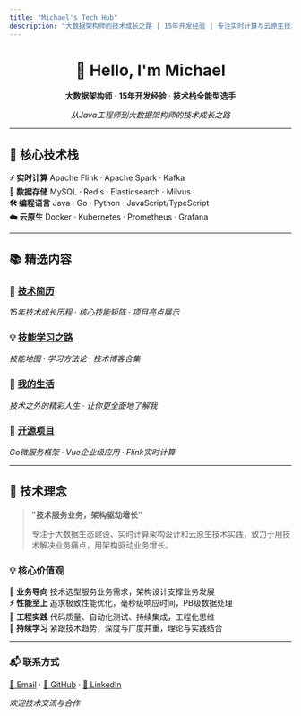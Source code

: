 ```yaml
---
title: "Michael's Tech Hub"
description: "大数据架构师的技术成长之路 | 15年开发经验 | 专注实时计算与云原生技术"
---
```


<div align="center">

# 👋 Hello, I'm Michael

**大数据架构师** · **15年开发经验** · **技术栈全能型选手**

*从Java工程师到大数据架构师的技术成长之路*

</div>

---

## 🚀 核心技术栈

<div class="tech-grid">

<div class="tech-card">
<strong>⚡ 实时计算</strong>
Apache Flink · Apache Spark · Kafka
</div>

<div class="tech-card">
<strong>💾 数据存储</strong>
MySQL · Redis · Elasticsearch · Milvus
</div>

<div class="tech-card">
<strong>🛠️ 编程语言</strong>
Java · Go · Python · JavaScript/TypeScript
</div>

<div class="tech-card">
<strong>☁️ 云原生</strong>
Docker · Kubernetes · Prometheus · Grafana
</div>

</div>

---

## 📚 精选内容

<div class="featured-content">

### 🎯 [技术简历](/posts/myself/)
*15年技术成长历程 · 核心技能矩阵 · 项目亮点展示*

</div>

<div class="featured-content">

### 💡 [技能学习之路](/posts/myself/the_skill_learnd/the_skill_learnd/)
*技能地图 · 学习方法论 · 技术博客合集*

</div>

<div class="featured-content">

### 🌟 [我的生活](/posts/mylife/)
*技术之外的精彩人生 · 让你更全面地了解我*

</div>

<div class="featured-content">

### 🔗 [开源项目](https://github.com/michaelwang123)
*Go微服务框架 · Vue企业级应用 · Flink实时计算*

</div>

---

## 🌟 技术理念

> **"技术服务业务，架构驱动增长"**
> 
> 专注于大数据生态建设、实时计算架构设计和云原生技术实践，致力于用技术解决业务痛点，用架构驱动业务增长。

### 💡 核心价值观

<div class="tech-grid">

<div class="tech-card">
<strong>🎯 业务导向</strong>
技术选型服务业务需求，架构设计支撑业务发展
</div>

<div class="tech-card">
<strong>⚡ 性能至上</strong>
追求极致性能优化，毫秒级响应时间，PB级数据处理
</div>

<div class="tech-card">
<strong>🔧 工程实践</strong>
代码质量、自动化测试、持续集成，工程化思维
</div>

<div class="tech-card">
<strong>🚀 持续学习</strong>
紧跟技术趋势，深度与广度并重，理论与实践结合
</div>

</div>

---

<div class="contact-section">

### 📬 联系方式

[📧 Email](mailto:286790238@qq.com) · [🐙 GitHub](https://github.com/michaelwang123) · [💼 LinkedIn](#)

*欢迎技术交流与合作*

</div>